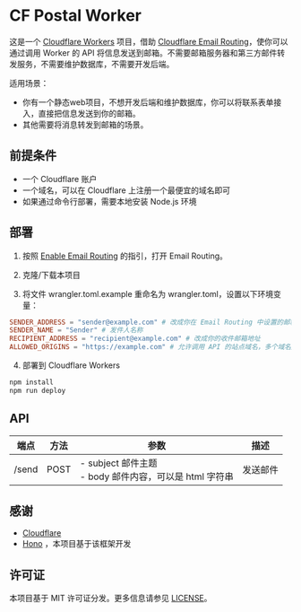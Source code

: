 # CF Postal Worker

这是一个 [Cloudflare Workers](https://workers.cloudflare.com/) 项目，借助 [Cloudflare Email Routing](https://developers.cloudflare.com/email-routing/)，使你可以通过调用 Worker 的 API 将信息发送到邮箱。不需要邮箱服务器和第三方邮件转发服务，不需要维护数据库，不需要开发后端。

适用场景：
- 你有一个静态web项目，不想开发后端和维护数据库，你可以将联系表单接入，直接把信息发送到你的邮箱。
- 其他需要将消息转发到邮箱的场景。

## 前提条件

- 一个 Cloudflare 账户
- 一个域名，可以在 Cloudflare 上注册一个最便宜的域名即可
- 如果通过命令行部署，需要本地安装 Node.js 环境

## 部署

1. 按照 [Enable Email Routing](https://developers.cloudflare.com/email-routing/get-started/enable-email-routing/) 的指引，打开 Email Routing。

2. 克隆/下载本项目

3. 将文件 wrangler.toml.example 重命名为 wrangler.toml，设置以下环境变量：
```toml
SENDER_ADDRESS = "sender@example.com" # 改成你在 Email Routing 中设置的邮箱地址一致
SENDER_NAME = "Sender" # 发件人名称
RECIPIENT_ADDRESS = "recipient@example.com" # 改成你的收件邮箱地址
ALLOWED_ORIGINS = "https://example.com" # 允许调用 API 的站点域名，多个域名用逗号分隔, "*" 表示允许所有域名。
```

4. 部署到 Cloudflare Workers
```bash
npm install
npm run deploy
```

## API

| 端点      | 方法 | 参数            | 描述                     |
|-----------|------|-----------------|--------------------------|
| /send | POST | - subject 邮件主题<br>- body 邮件内容，可以是 html 字符串 | 发送邮件|

## 感谢

- [Cloudflare](https://www.cloudflare.com/)
- [Hono](https://hono.dev/) ，本项目基于该框架开发

## 许可证

本项目基于 MIT 许可证分发。更多信息请参见 [LICENSE](LICENSE)。